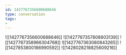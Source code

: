 ```yaml
---
id: 1427767356600688646
type: conversation
tags:
- 
---
```

![[1427767356600688646]]
![[1427767357808603139]]
![[1427767358966304768]]
![[1427767363080843265]]
![[1427853800186990592]]
![[1428028218825609216]]

